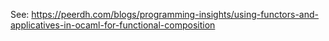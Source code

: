 See: https://peerdh.com/blogs/programming-insights/using-functors-and-applicatives-in-ocaml-for-functional-composition
